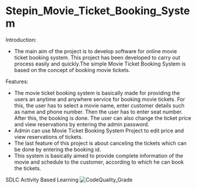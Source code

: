 # Stepin_Movie_Ticket_Booking_System

Introduction:

* The main aim of the project is to develop software for online movie ticket booking system. This project has been developed to carry out process easily and quickly.The simple Movie Ticket Booking System is based on the concept of booking movie tickets.

Features:

* The movie ticket booking system is basically made for providing the users an anytime and anywhere service for booking movie tickets. For this, the user has to select a movie name, enter customer details such as name and phone number. Then the user has to enter seat number. After this, the booking is done. The user can also change the ticket price and view reservations by entering the admin password.
* Admin can use Movie Ticket Booking System Project to edit price and view reservations of tickets.
* The last feature of this project is about canceling the tickets which can be done by entering the booking id.
* This system is basically aimed to provide complete information of the movie and schedule to the customer, according to which he can book the tickets.

SDLC Activity Based Learning
![CodeQuality_Grade](https://www.code-inspector.com/project/27637/status/svg)
